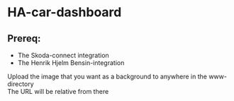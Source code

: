 # HA-car-dashboard

## Prereq:
- The Skoda-connect integration
- The Henrik Hjelm Bensin-integration

Upload the image that you want as a background to anywhere in the www-directory  
The URL will be relative from there
